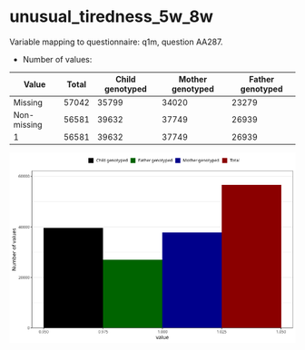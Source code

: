 # unusual_tiredness_5w_8w
Variable mapping to questionnaire: q1m, question AA287.
- Number of values:

| Value | Total | Child genotyped | Mother genotyped | Father genotyped |
| ----- | ----- | --------------- | ---------------- | ---------------- |
| Missing | 57042 | 35799 | 34020 | 23279 |
| Non-missing | 56581 | 39632 | 37749 | 26939 |
| 1 | 56581 | 39632 | 37749 | 26939 |



![](unusual_tiredness_5w_8w_n.png)



